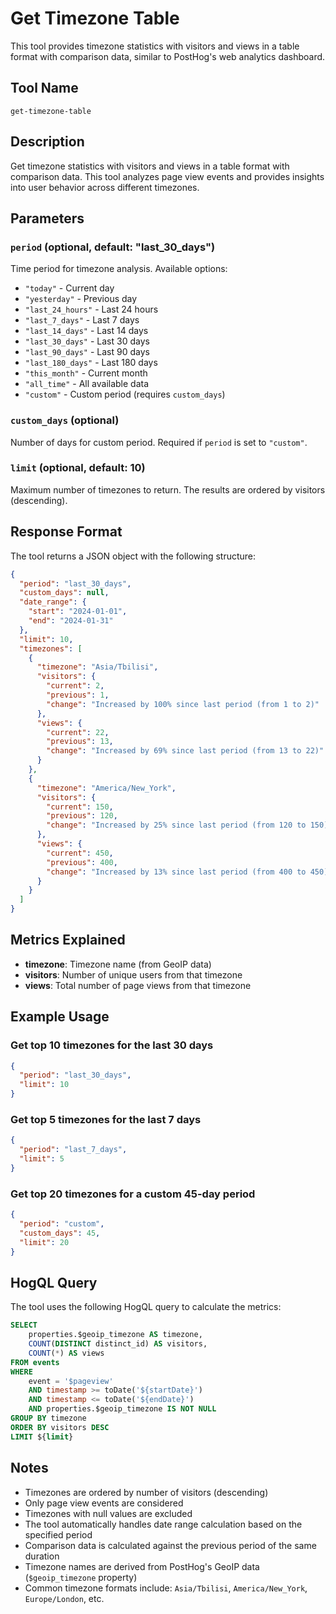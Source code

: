 # Get Timezone Table

This tool provides timezone statistics with visitors and views in a table format with comparison data, similar to PostHog's web analytics dashboard.

## Tool Name
`get-timezone-table`

## Description
Get timezone statistics with visitors and views in a table format with comparison data. This tool analyzes page view events and provides insights into user behavior across different timezones.

## Parameters

### `period` (optional, default: "last_30_days")
Time period for timezone analysis. Available options:
- `"today"` - Current day
- `"yesterday"` - Previous day
- `"last_24_hours"` - Last 24 hours
- `"last_7_days"` - Last 7 days
- `"last_14_days"` - Last 14 days
- `"last_30_days"` - Last 30 days
- `"last_90_days"` - Last 90 days
- `"last_180_days"` - Last 180 days
- `"this_month"` - Current month
- `"all_time"` - All available data
- `"custom"` - Custom period (requires `custom_days`)

### `custom_days` (optional)
Number of days for custom period. Required if `period` is set to `"custom"`.

### `limit` (optional, default: 10)
Maximum number of timezones to return. The results are ordered by visitors (descending).

## Response Format

The tool returns a JSON object with the following structure:

```json
{
  "period": "last_30_days",
  "custom_days": null,
  "date_range": {
    "start": "2024-01-01",
    "end": "2024-01-31"
  },
  "limit": 10,
  "timezones": [
    {
      "timezone": "Asia/Tbilisi",
      "visitors": {
        "current": 2,
        "previous": 1,
        "change": "Increased by 100% since last period (from 1 to 2)"
      },
      "views": {
        "current": 22,
        "previous": 13,
        "change": "Increased by 69% since last period (from 13 to 22)"
      }
    },
    {
      "timezone": "America/New_York",
      "visitors": {
        "current": 150,
        "previous": 120,
        "change": "Increased by 25% since last period (from 120 to 150)"
      },
      "views": {
        "current": 450,
        "previous": 400,
        "change": "Increased by 13% since last period (from 400 to 450)"
      }
    }
  ]
}
```

## Metrics Explained

- **timezone**: Timezone name (from GeoIP data)
- **visitors**: Number of unique users from that timezone
- **views**: Total number of page views from that timezone

## Example Usage

### Get top 10 timezones for the last 30 days
```json
{
  "period": "last_30_days",
  "limit": 10
}
```

### Get top 5 timezones for the last 7 days
```json
{
  "period": "last_7_days",
  "limit": 5
}
```

### Get top 20 timezones for a custom 45-day period
```json
{
  "period": "custom",
  "custom_days": 45,
  "limit": 20
}
```

## HogQL Query

The tool uses the following HogQL query to calculate the metrics:

```sql
SELECT
    properties.$geoip_timezone AS timezone,
    COUNT(DISTINCT distinct_id) AS visitors,
    COUNT(*) AS views
FROM events
WHERE
    event = '$pageview'
    AND timestamp >= toDate('${startDate}')
    AND timestamp <= toDate('${endDate}')
    AND properties.$geoip_timezone IS NOT NULL
GROUP BY timezone
ORDER BY visitors DESC
LIMIT ${limit}
```

## Notes

- Timezones are ordered by number of visitors (descending)
- Only page view events are considered
- Timezones with null values are excluded
- The tool automatically handles date range calculation based on the specified period
- Comparison data is calculated against the previous period of the same duration
- Timezone names are derived from PostHog's GeoIP data (`$geoip_timezone` property)
- Common timezone formats include: `Asia/Tbilisi`, `America/New_York`, `Europe/London`, etc. 